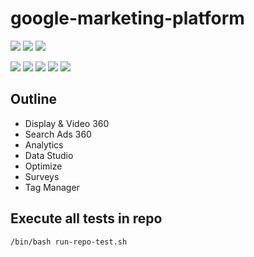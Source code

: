 # google-marketing-platform

![](https://img.shields.io/badge/language-notsure-blue)
![](https://img.shields.io/badge/technology-google%20ymarketing%20yplatform-blue)
![](https://img.shields.io/badge/development%20year-2020-orange)

![](https://img.shields.io/github/languages/top/shijiansu/google-marketing-platform)
![](https://img.shields.io/github/languages/count/shijiansu/google-marketing-platform)
![](https://img.shields.io/github/languages/code-size/shijiansu/google-marketing-platform)
![](https://img.shields.io/github/repo-size/shijiansu/google-marketing-platform)
![](https://img.shields.io/github/last-commit/shijiansu/google-marketing-platform?color=red)

## Outline

- Display & Video 360
- Search Ads 360
- Analytics
- Data Studio
- Optimize
- Surveys
- Tag Manager

## Execute all tests in repo

`/bin/bash run-repo-test.sh`
